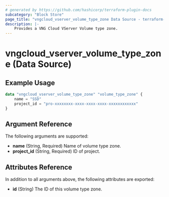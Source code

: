 ```yaml
---
# generated by https://github.com/hashicorp/terraform-plugin-docs
subcategory: "Block Store"
page_title: "vngcloud_vserver_volume_type_zone Data Source - terraform-provider-vngcloud"
description: |-
    Provides a VNG Cloud VServer Volume type zone. 
---
```


# vngcloud_vserver_volume_type_zone (Data Source)



## Example Usage

```terraform
data "vngcloud_vserver_volume_type_zone" "volume_type_zone" {
    name = "SSD"
    project_id = "pro-xxxxxxxx-xxxx-xxxx-xxxx-xxxxxxxxxxxx"
}
```

## Argument Reference

The following arguments are supported:

- **name** (String, Required) Name of volume type zone.
- **project_id** (String, Required) ID of project.

## Attributes Reference

In addition to all arguments above, the following attributes are exported:

- **id** (String) The ID of this volume type zone.


